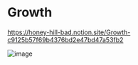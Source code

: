 # Growth

https://honey-hill-bad.notion.site/Growth-c9125b57f69b4376bd2e47bd47a53fb2

![image](https://user-images.githubusercontent.com/43821982/233756359-41a315b2-c7c4-4073-ad6c-8f4f88784af9.png)
